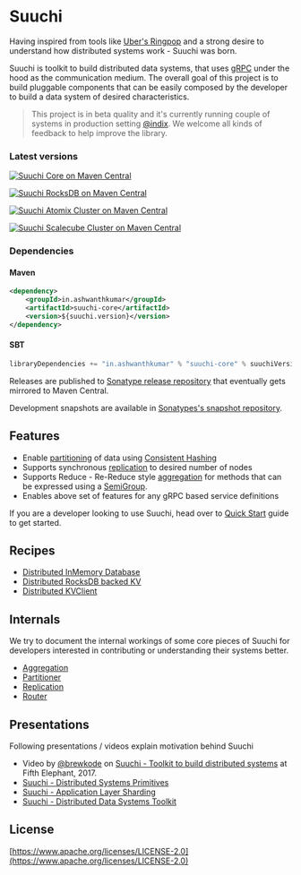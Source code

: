 # Suuchi

Having inspired from tools like [Uber's Ringpop](https://ringpop.readthedocs.io/) and a strong desire to understand how distributed systems work - Suuchi was born.

Suuchi is toolkit to build distributed data systems, that uses [gRPC](http://www.grpc.io/) under the hood as the communication medium. The overall goal of this project is to build pluggable components that can be easily composed by the developer to build a data system of desired characteristics.

> This project is in beta quality and it's currently running couple of systems in production setting [@indix](https://twitter.com/indix). We welcome all kinds of feedback to help improve the library.


### Latest versions

[![Suuchi Core on Maven Central](https://img.shields.io/maven-central/v/in.ashwanthkumar/suuchi-core.svg?label=suuchi-core&style=plastic)](https://maven-badges.herokuapp.com/maven-central/in.ashwanthkumar/suuchi-core)

[![Suuchi RocksDB on Maven Central](https://img.shields.io/maven-central/v/in.ashwanthkumar/suuchi-rocksdb.svg?label=suuchi-rocksdb&style=plastic)](https://maven-badges.herokuapp.com/maven-central/in.ashwanthkumar/suuchi-rocksdb)

[![Suuchi Atomix Cluster on Maven Central](https://img.shields.io/maven-central/v/in.ashwanthkumar/suuchi-cluster-atomix.svg?label=suuchi-cluster-atomix&style=plastic)](https://maven-badges.herokuapp.com/maven-central/in.ashwanthkumar/suuchi-cluster-atomix)

[![Suuchi Scalecube Cluster on Maven Central](https://img.shields.io/maven-central/v/in.ashwanthkumar/suuchi-cluster-scalecube.svg?label=suuchi-cluster-scalecube&style=plastic)](https://maven-badges.herokuapp.com/maven-central/in.ashwanthkumar/suuchi-cluster-scalecube)

### Dependencies
#### Maven
```xml
<dependency>
    <groupId>in.ashwanthkumar</groupId>
    <artifactId>suuchi-core</artifactId>
    <version>${suuchi.version}</version>
</dependency>
```

#### SBT
```sbt
libraryDependencies += "in.ashwanthkumar" % "suuchi-core" % suuchiVersion
```

Releases are published to [Sonatype release repository](https://oss.sonatype.org/content/repositories/releases) that eventually gets mirrored to Maven Central.

Development snapshots are available in [Sonatypes's snapshot repository](https://oss.sonatype.org/content/repositories/snapshots/).

## Features

- Enable [partitioning](internals/partitioner.md) of data using [Consistent Hashing](https://en.wikipedia.org/wiki/Consistent_hashing)
- Supports synchronous [replication](internals/replication.md) to desired number of nodes
- Supports Reduce - Re-Reduce style [aggregation](internals/aggregation.md) for methods that can be expressed using a [SemiGroup](https://twitter.github.io/algebird/typeclasses/semigroup.html).
- Enables above set of features for any gRPC based service definitions

If you are a developer looking to use Suuchi, head over to [Quick Start](quick-start.md) guide to get started.

## Recipes
- [Distributed InMemory Database](recipes/inmemorydb.md)
- [Distributed RocksDB backed KV](recipes/rocksdb.md)
- [Distributed KVClient](recipes/kvclient.md)

## Internals
We try to document the internal workings of some core pieces of Suuchi for developers interested in contributing or understanding their systems better.

- [Aggregation](internals/aggregation.md)
- [Partitioner](internals/partitioner.md)
- [Replication](internals/replication.md)
- [Router](internals/router.md)

## Presentations
Following presentations / videos explain motivation behind Suuchi

- Video by [@brewkode](https://twitter.com/brewkode) on [Suuchi - Toolkit to build distributed systems](https://www.youtube.com/watch?v=GK0-ICFvIGw) at Fifth Elephant, 2017.
- [Suuchi - Distributed Systems Primitives](https://speakerdeck.com/ashwanthkumar/suuchi-distributed-system-primitives)
- [Suuchi - Application Layer Sharding](https://speakerdeck.com/ashwanthkumar/suuchi-application-layer-sharding)
- [Suuchi - Distributed Data Systems Toolkit](https://speakerdeck.com/ashwanthkumar/suuchi-distributed-data-systems-toolkit/)

## License
[https://www.apache.org/licenses/LICENSE-2.0](https://www.apache.org/licenses/LICENSE-2.0)
